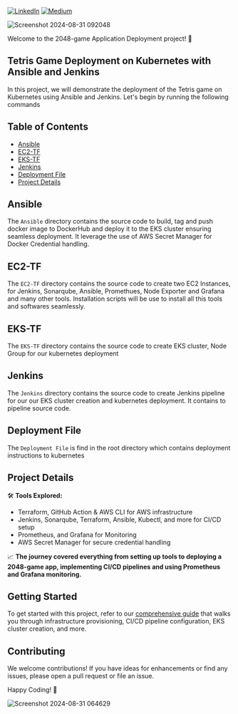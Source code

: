 [![LinkedIn](https://img.shields.io/badge/Connect%20with%20me%20on-LinkedIn-blue.svg)](https://www.linkedin.com/in/gyenoch/)
[![Medium](https://img.shields.io/badge/Medium-12100E?style=for-the-badge&logo=medium&logoColor=white)](https://medium.com/@www.gyenoch)

![Screenshot 2024-08-31 092048](https://github.com/user-attachments/assets/8487ba3a-d031-4ad7-a8c6-38b830096147)

Welcome to the 2048-game Application Deployment project! 🚀

## Tetris Game Deployment on Kubernetes with Ansible and Jenkins
In this project, we will demonstrate the deployment of the Tetris game on Kubernetes using Ansible and Jenkins. Let's begin by running the following commands

## Table of Contents
- [Ansible](#Ansible)
- [EC2-TF](#EC2-TF)
- [EKS-TF](#EKS-TF)
- [Jenkins](#Jenkins)
- [Deployment File](#Deployment-File)
- [Project Details](#project-details)

## Ansible
The `Ansible` directory contains the source code to build, tag and push docker image to DockerHub and deploy it to the EKS cluster ensuring seamless deployment. It leverage the use of AWS Secret Manager for Docker Credential handling.

## EC2-TF
The `EC2-TF` directory contains the source code to create two EC2 Instances, for Jenkins, Sonarqube, Ansible, Promethues, Node Exporter and Grafana and many other tools. Installation scripts will be use to install all this tools and softwares seamlessly.

## EKS-TF
The `EKS-TF` directory contains the source code to create EKS cluster, Node Group for our kubernetes deployment

## Jenkins
The `Jenkins` directory contains the source code to create Jenkins pipeline for our our EKS cluster creation and kubernetes deployment. It contains to pipeline source code.

## Deployment File 
The `Deployment File` is find in the root directory which contains deployment instructions to kubernetes

## Project Details
🛠️ **Tools Explored:**
- Terraform, GitHub Action & AWS CLI for AWS infrastructure
- Jenkins, Sonarqube, Terraform, Ansible, Kubectl, and more for CI/CD setup
- Prometheus, and Grafana for Monitoring
- AWS Secret Manager for secure credential handling

📈 **The journey covered everything from setting up tools to deploying a 2048-game app, implementing CI/CD pipelines and using Prometheus and Grafana monitoring.**

## Getting Started
To get started with this project, refer to our [comprehensive guide](https://medium.com/@www.gyenoch/devsecops-approach-deploy-tetris-game-on-eks-with-jenkins-and-ansible-15f83ae276f4) that walks you through infrastructure provisioning, CI/CD pipeline configuration, EKS cluster creation, and more.

## Contributing
We welcome contributions! If you have ideas for enhancements or find any issues, please open a pull request or file an issue.

Happy Coding! 🚀

![Screenshot 2024-08-31 064629](https://github.com/user-attachments/assets/8da19939-f613-4664-accf-10915006b9a7)
